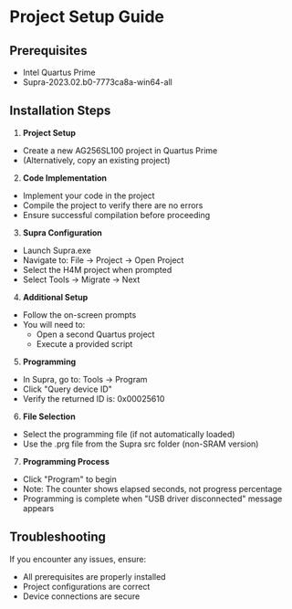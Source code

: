 # Project Setup Guide

## Prerequisites

- Intel Quartus Prime
- Supra-2023.02.b0-7773ca8a-win64-all

## Installation Steps

1. **Project Setup**

- Create a new AG256SL100 project in Quartus Prime
- (Alternatively, copy an existing project)

2. **Code Implementation**

- Implement your code in the project
- Compile the project to verify there are no errors
- Ensure successful compilation before proceeding

3. **Supra Configuration**

- Launch Supra.exe
- Navigate to: File → Project → Open Project
- Select the H4M project when prompted
- Select Tools → Migrate → Next

4. **Additional Setup**

- Follow the on-screen prompts
- You will need to:
    - Open a second Quartus project
    - Execute a provided script

5. **Programming**

- In Supra, go to: Tools → Program
- Click "Query device ID"
- Verify the returned ID is: 0x00025610

6. **File Selection**

- Select the programming file (if not automatically loaded)
- Use the .prg file from the Supra src folder (non-SRAM version)

7. **Programming Process**

- Click "Program" to begin
- Note: The counter shows elapsed seconds, not progress percentage
- Programming is complete when "USB driver disconnected" message appears

## Troubleshooting

If you encounter any issues, ensure:

- All prerequisites are properly installed
- Project configurations are correct
- Device connections are secure